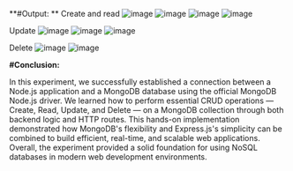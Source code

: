 **#Output: **
Create and read
![image](https://github.com/user-attachments/assets/9ef5a57f-7cf8-459b-a998-5320fed2b67f)
![image](https://github.com/user-attachments/assets/1813a947-85a3-4213-9a4d-85395bd48f9a)
![image](https://github.com/user-attachments/assets/13bdb8d2-bedb-48e7-82c7-a14c04c11a5e)
![image](https://github.com/user-attachments/assets/ca638ea9-ef98-49bb-8ff8-c2e93193d3c3)

Update 
![image](https://github.com/user-attachments/assets/ea13b7cc-dfaa-4832-b1bb-de6caa543bed)
![image](https://github.com/user-attachments/assets/719f047d-64ef-4db9-9b39-cf30e021c061)
![image](https://github.com/user-attachments/assets/ae8c5355-e51e-4a0e-891b-6a07a596fa57)

Delete
![image](https://github.com/user-attachments/assets/7b35062f-1d98-4de1-a371-25addb41e999)
![image](https://github.com/user-attachments/assets/5efa398e-06da-4025-9dbe-ad4eb6ea07fa)

**#Conclusion:**

In this experiment, we successfully established a connection between a Node.js application and a MongoDB database using the official MongoDB Node.js driver. We learned how to perform essential CRUD operations — Create, Read, Update, and Delete — on a MongoDB collection through both backend logic and HTTP routes. This hands-on implementation demonstrated how MongoDB's flexibility and Express.js's simplicity can be combined to build efficient, real-time, and scalable web applications. Overall, the experiment provided a solid foundation for using NoSQL databases in modern web development environments.


